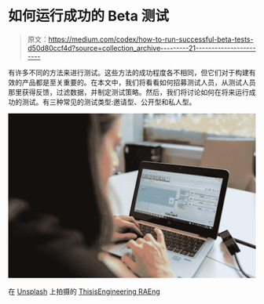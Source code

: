 # 如何运行成功的 Beta 测试

> 原文：<https://medium.com/codex/how-to-run-successful-beta-tests-d50d80ccf4d?source=collection_archive---------21----------------------->

有许多不同的方法来进行测试。这些方法的成功程度各不相同，但它们对于构建有效的产品都是至关重要的。在本文中，我们将看看如何招募测试人员，从测试人员那里获得反馈，过滤数据，并制定测试策略。然后，我们将讨论如何在将来运行成功的测试。有三种常见的测试类型:邀请型、公开型和私人型。

![](img/1daa43fb432af8223f3953dee74fc1a9.png)

在 [Unsplash](https://unsplash.com?utm_source=medium&utm_medium=referral) 上拍摄的 [ThisisEngineering RAEng](https://unsplash.com/@thisisengineering?utm_source=medium&utm_medium=referral)